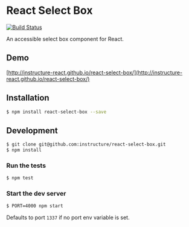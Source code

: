 # React Select Box

[![Build Status](https://travis-ci.org/instructure/react-select-box.svg?branch=master)](https://travis-ci.org/instructure/react-select-box) 

An accessible select box component for React.

## Demo

[http://instructure-react.github.io/react-select-box/](http://instructure-react.github.io/react-select-box/)


## Installation

```bash
$ npm install react-select-box --save
```

## Development

```bash
$ git clone git@github.com:instructure/react-select-box.git
$ npm install
```

### Run the tests

```bash
$ npm test
```

### Start the dev server

```bash
$ PORT=4000 npm start
```

Defaults to port `1337` if no port env variable is set.

